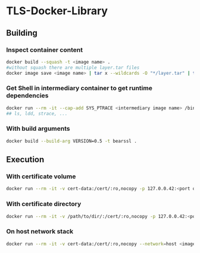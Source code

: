 # TLS-Docker-Library

## Building
### Inspect container content
```bash
docker build --squash -t <image name> . 
#without squash there are multiple layer.tar files
docker image save <image name> | tar x --wildcards -O "*/layer.tar" | tar t
```
### Get Shell in intermediary container to get runtime dependencies
```bash
docker run --rm -it --cap-add SYS_PTRACE <intermediary image name> /bin/sh 
## ls, ldd, strace, ...
```
### With build arguments
```bash
docker build --build-arg VERSION=0.5 -t bearssl .
```

## Execution
### With certificate volume
```bash
docker run --rm -it -v cert-data:/cert/:ro,nocopy -p 127.0.0.42:<port on host>:<port of internal tls server> <image name> options...
```
### With certificate directory
```bash
docker run --rm -it -v /path/to/dir/:/cert/:ro,nocopy -p 127.0.0.42:<port on host>:<port of internal tls server> <image name> options...
```
### On host network stack
```bash
docker run --rm -it -v cert-data:/cert/:ro,nocopy --network=host <image name> options...
```
